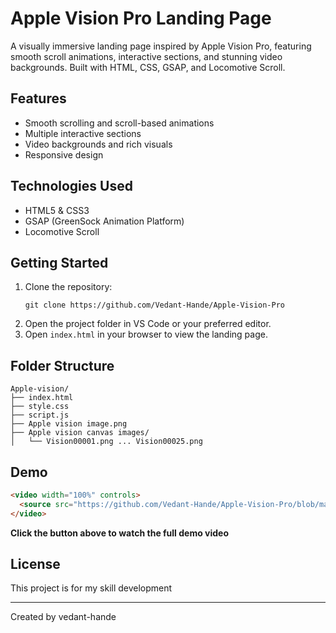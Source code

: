 # Apple Vision Pro Landing Page

A visually immersive landing page inspired by Apple Vision Pro, featuring smooth scroll animations, interactive sections, and stunning video backgrounds. Built with HTML, CSS, GSAP, and Locomotive Scroll.

## Features

- Smooth scrolling and scroll-based animations
- Multiple interactive sections
- Video backgrounds and rich visuals
- Responsive design

## Technologies Used

- HTML5 & CSS3
- GSAP (GreenSock Animation Platform)
- Locomotive Scroll

## Getting Started

1. Clone the repository:
   ```
   git clone https://github.com/Vedant-Hande/Apple-Vision-Pro
   ```
2. Open the project folder in VS Code or your preferred editor.
3. Open `index.html` in your browser to view the landing page.

## Folder Structure

```
Apple-vision/
├── index.html
├── style.css
├── script.js
├── Apple vision image.png
├── Apple vision canvas images/
│   └── Vision00001.png ... Vision00025.png
```

## Demo
```html
<video width="100%" controls>
  <source src="https://github.com/Vedant-Hande/Apple-Vision-Pro/blob/main/APPLE%20VISION%20PRO%20-%20Made%20with%20Clipchamp%20(1).mp4" type="video/mp4">
</video>
```
**Click the button above to watch the full demo video**

## License

This project is for my skill development

---

Created by vedant-hande
